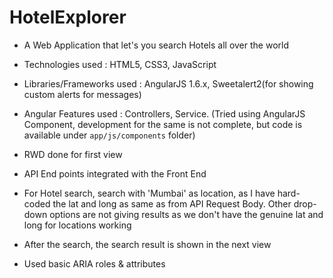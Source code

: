 # HotelExplorer

* A Web Application that let's you search Hotels all over the world

* Technologies used : HTML5, CSS3, JavaScript

* Libraries/Frameworks used : AngularJS 1.6.x, Sweetalert2(for showing custom alerts for messages)

* Angular Features used : Controllers, Service. (Tried using AngularJS Component, development for the same is not complete, but code is available under `app/js/components` folder)

* RWD done for first view

* API End points integrated with the Front End

* For Hotel search, search with 'Mumbai' as location, as I have hard-coded the lat and long as same as from API Request Body. Other drop-down options are not giving results as we don't have the genuine lat and long for locations working

* After the search, the search result is shown in the next view

* Used basic ARIA roles & attributes